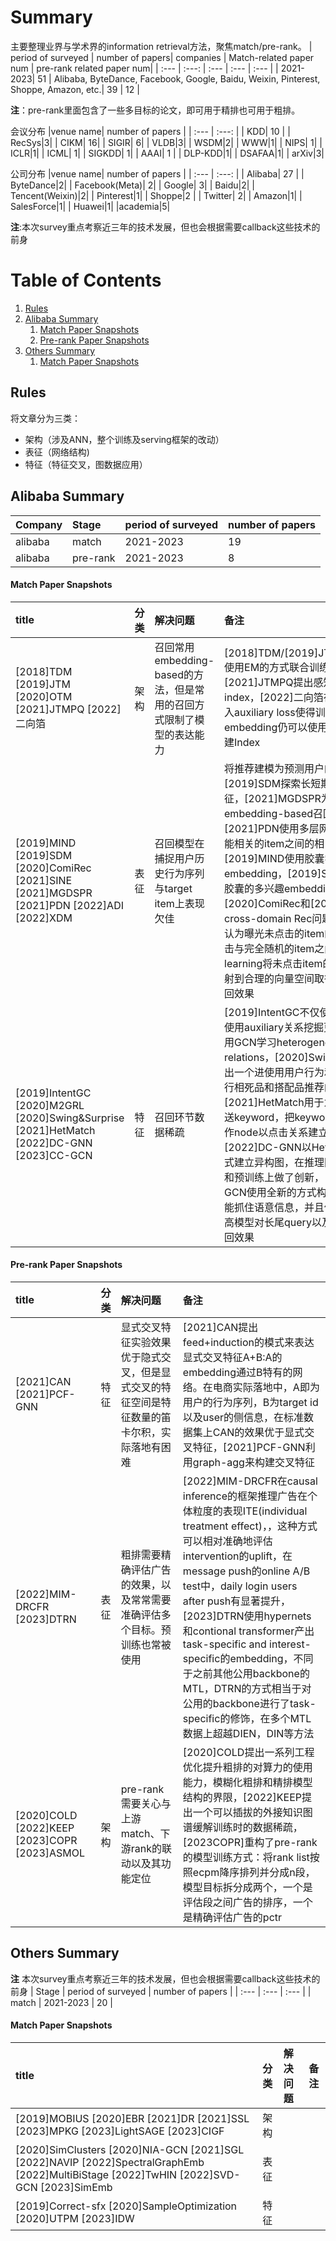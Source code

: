 # Summary
主要整理业界与学术界的information retrieval方法，聚焦match/pre-rank。
| period of surveyed | number of papers| companies |  Match-related paper num | pre-rank related paper num|
| :---    | :---:  | :--- | :--- | :--- |
| 2021-2023| 51 | Alibaba, ByteDance, Facebook, Google, Baidu, Weixin, Pinterest, Shoppe, Amazon, etc.| 39 | 12 |

**注**：pre-rank里面包含了一些多目标的论文，即可用于精排也可用于粗排。

会议分布
|venue name| number of papers |
| :---    | :---:  |
| KDD| 10 |
| RecSys|3|
| CIKM| 16|
| SIGIR| 6|
| VLDB|3|
| WSDM|2|
| WWW|1|
| NIPS| 1|
| ICLR|1|
| ICML| 1|
| SIGKDD| 1|
| AAAI| 1 |
| DLP-KDD|1|
| DSAFAA|1|
| arXiv|3|

公司分布
|venue name| number of papers |
| :---    | :---:  |
| Alibaba| 27 |
| ByteDance|2|
| Facebook(Meta)| 2|
| Google| 3|
| Baidu|2|
| Tencent(Weixin)|2|
| Pinterest|1|
| Shoppe|2 |
| Twitter| 2|
| Amazon|1|
| SalesForce|1|
| Huawei|1|
|academia|5|

**注**:本次survey重点考察近三年的技术发展，但也会根据需要callback这些技术的前身
# Table of Contents
1. [Rules](#rules)
2. [Alibaba Summary](#alibaba)
    1. [Match Paper Snapshots](#alimatch)
    2. [Pre-rank Paper Snapshots](#aliprerank)
3. [Others Summary](#others)
    1. [Match Paper Snapshots](#othermatch)

<a id="rules"></a>
## Rules
将文章分为三类：
- 架构（涉及ANN，整个训练及serving框架的改动）
- 表征（网络结构)
- 特征（特征交叉，图数据应用）

<a id="alibaba"></a>
## Alibaba Summary
| Company | Stage | period of surveyed | number of papers |
| :---    | :---  | :---               | :---             |
| alibaba | match | 2021-2023          | 19   |
| alibaba | pre-rank | 2021-2023          |      8       |

<a id="alimatch"></a>
#### Match Paper Snapshots
| title | 分类 | 解决问题 | 备注 |
| :---    | :---:  | :--- | :--- |
|[2018]TDM [2019]JTM [2020]OTM [2021]JTMPQ [2022]二向箔| 架构 | 召回常用embedding-based的方法，但是常用的召回方式限制了模型的表达能力 | [2018]TDM/[2019]JTM/[2020]OTM使用EM的方式联合训练模型和Index，[2021]JTMPQ提出感知训练的PQ index，[2022]二向箔在模型训练中加入auxiliary loss使得训练出来的embedding仍可以使用两段式的方法构建Index |
|[2019]MIND [2019]SDM [2020]ComiRec [2021]SINE [2021]MGDSPR [2021]PDN [2022]ADI [2022]XDM | 表征 | 召回模型在捕捉用户历史行为序列与target item上表现欠佳 | 将推荐建模为预测用户的下一个行为。[2019]SDM探索长短期用户行为表征，[2021]MGDSPR为搜索提供了embedding-based召回解决方案，[2021]PDN使用多层网络发掘用户和可能相关的item之间的相关度，[2019]MIND使用胶囊学习用户多兴趣embedding，[2019]SINE探索不基于胶囊的多兴趣embedding，[2020]ComiRec和[2022]ADI关心cross-domain Rec问题，[2022]XDM认为曝光未点击的item的相关度介于点击与完全随机的item之间，使用metric learning将未点击item的embedding映射到合理的向量空间取得优于SDM的召回效果 |
|[2019]IntentGC [2020]M2GRL [2020]Swing&Surprise [2021]HetMatch [2022]DC-GNN [2023]CC-GCN| 特征 | 召回环节数据稀疏 |[2019]IntentGC不仅使用点击，而且使用auxiliary关系挖掘更丰富的信息，用GCN学习heterogeneous relations，[2020]Swing&Surprise提出一个进使用用户行为和类目信息来进行相死品和搭配品推荐的I2I推荐方法，[2021]HetMatch用于为B端广告主推送keyword，把keyword，ad，item当作node以点击关系建立异构图，[2022]DC-GNN以HetMatch类似的方式建立异构图，在推理网络结构轻量化和预训练上做了创新，[2023]CC-GCN使用全新的方式构建异构图，更加能抓住语意信息，并且使用虚构数据提高模型对长尾query以及长尾item的召回效果|

<a id="aliprerank"></a>
#### Pre-rank Paper Snapshots
| title | 分类 | 解决问题 | 备注 |
| :---    | :---:  | :--- | :--- |
|[2021]CAN [2021]PCF-GNN| 特征 | 显式交叉特征实验效果优于隐式交叉，但是显式交叉的特征空间是特征数量的笛卡尔积，实际落地有困难| [2021]CAN提出feed+induction的模式来表达显式交叉特征A+B:A的embedding通过B特有的网络。在电商实际落地中，A即为用户的行为序列，B为target id以及user的侧信息，在标准数据集上CAN的效果优于显式交叉特征，[2021]PCF-GNN利用graph-agg来构建交叉特征|
| [2022]MIM-DRCFR [2023]DTRN| 表征 | 粗排需要精确评估广告的效果，以及常常需要准确评估多个目标。预训练也常被使用 | [2022]MIM-DRCFR在causal inference的框架推理广告在个体粒度的表现ITE(individual treatment effect)，，这种方式可以相对准确地评估intervention的uplift，在message push的online A/B test中，daily login users after push有显著提升，[2023]DTRN使用hypernets和contional transformer产出task-specific and interest-specific的embedding，不同于之前其他公用backbone的MTL，DTRN的方式相当于对公用的backbone进行了task-specific的修饰，在多个MTL数据上超越DIEN，DIN等方法|
|[2020]COLD [2022]KEEP [2023]COPR [2023]ASMOL| 架构 | pre-rank需要关心与上游match、下游rank的联动以及其功能定位 | [2020]COLD提出一系列工程优化提升粗排的对算力的使用能力，模糊化粗排和精排模型结构的界限，[2022]KEEP提出一个可以插拔的外接知识图谱缓解训练时的数据稀疏，[2023COPR]重构了pre-rank的模型训练方式：将rank list按照ecpm降序排列并分成n段，模型目标拆分成两个，一个是评估段之间广告的排序，一个是精确评估广告的pctr|

<a id="others"></a>
## Others Summary
**注** 本次survey重点考察近三年的技术发展，但也会根据需要callback这些技术的前身
| Stage | period of surveyed | number of papers |
| :---  | :---               | :---             |
| match | 2021-2023          | 20   |

<a id="othermatch"></a>
#### Match Paper Snapshots
| title | 分类 | 解决问题 | 备注 |
| :---    | :---:  | :--- | :--- |
|[2019]MOBIUS [2020]EBR [2021]DR [2021]SSL [2023]MPKG [2023]LightSAGE [2023]CIGF| 架构|||
|[2020]SimClusters [2020]NIA-GCN [2021]SGL [2022]NAVIP [2022]SpectralGraphEmb [2022]MultiBiStage [2022]TwHIN [2022]SVD-GCN [2023]SimEmb| 表征 |||
|[2019]Correct-sfx [2020]SampleOptimization [2020]UTPM [2023]IDW| 特征 |||
